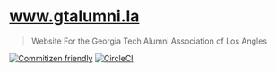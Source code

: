 # www.gtalumni.la
> Website For the Georgia Tech Alumni Association of Los Angles

[![Commitizen friendly](https://img.shields.io/badge/commitizen-friendly-brightgreen.svg)](http://commitizen.github.io/cz-cli/)
[![CircleCI](https://circleci.com/gh/anguspiv/gtalumni.la.svg?style=svg&circle-token=07642f45dd7c7d1c81dd74f94885b9e05e4f8e9e)](https://circleci.com/gh/anguspiv/gtalumni.la)
